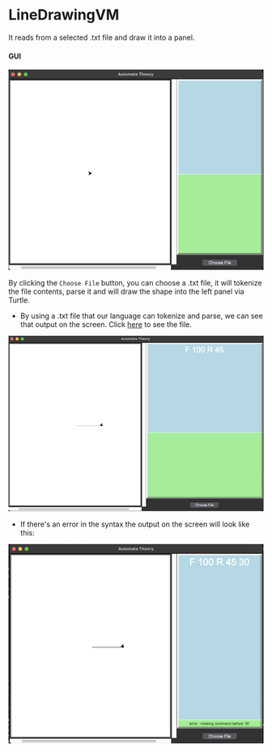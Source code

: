 # LineDrawingVM

It reads from a selected .txt file and draw it into a panel.



#### GUI
![GUI](images/GUI.png)

By clicking the ```Choose File``` button, you can choose a .txt file, it will tokenize the file contents, parse it and will draw the shape into the left panel via Turtle.



-  By using a .txt file that our language can tokenize and parse, we can see that output on the screen. Click [here](https://github.com/oykunsay/LineDrawingVM/blob/master/example_text.txt) to see the file.

![GUI](images/turtle_example.png)

-  If there's an error in the syntax the output on the screen will look like this:

![GUI](images/grammatically_wrong.png)
